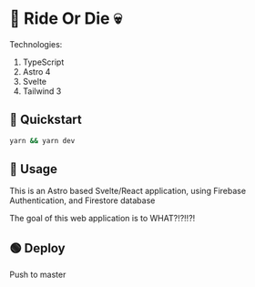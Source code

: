 # 🚗 Ride Or Die 💀

Technologies:

1. TypeScript
1. Astro 4
1. Svelte
1. Tailwind 3

## 🏁 Quickstart

``` bash
yarn && yarn dev
```

## 🧙 Usage

This is an Astro based Svelte/React application, using Firebase Authentication, and Firestore database

The goal of this web application is to WHAT?!?!!?!

## 🟢 Deploy

Push to master